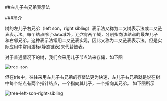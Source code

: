 ##左儿子右兄弟表示法

###简介

树的左儿子右兄弟（left son，right sibling）表示法又称为二叉树表示法或二叉链表表示法。每个结点除了data域外，还含有两个域，分别指向该结点的最左儿子和右邻兄弟。这种表示法常用二叉链表实现，因此又称为二叉链表表示法。但是实际应用中常用游标(静态链表)来代替链表。

对于普通情况下的树，我们会采用儿子节点法来存储，如下图

![tree-son](E:\dpdk\code0.2\superpm\doc\tree-son-store.png)

但在trie中，往往采用左儿子右兄弟的存储法更为快速，左儿子右兄弟就是说在树中每个结点有两个指针结点，一个指向其儿子，一个指向其兄弟。
如下图所示

![tree-left-son-right-sibling](E:\dpdk\code0.2\superpm\doc\left-son-right-sibling.png)


